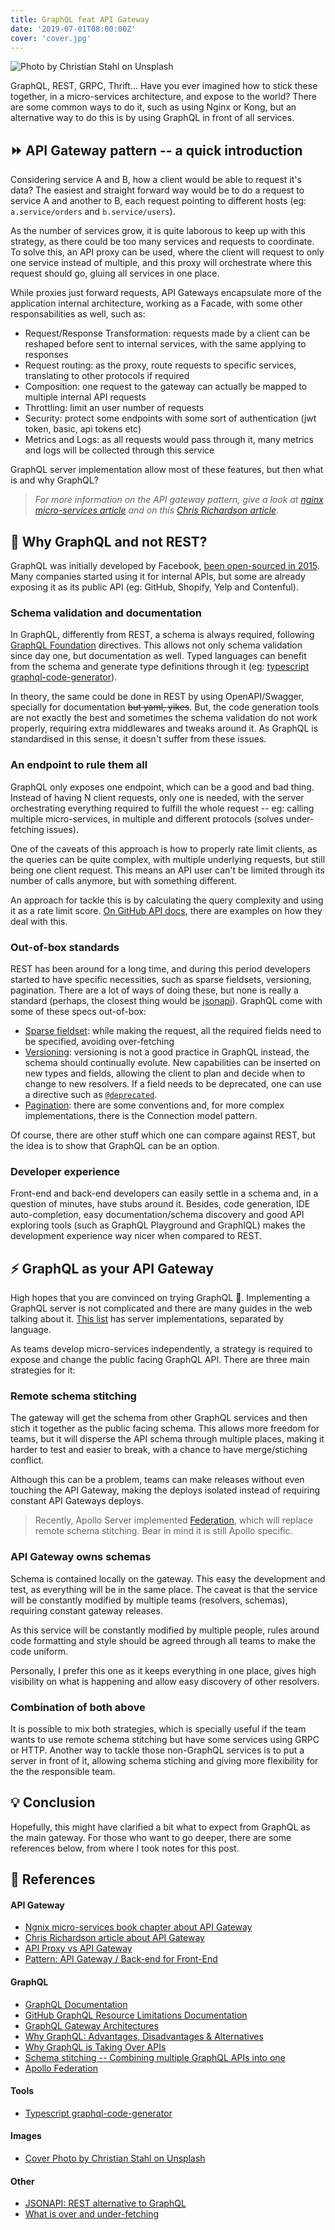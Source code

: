 ```yaml
---
title: GraphQL feat API Gateway
date: '2019-07-01T08:00:00Z'
cover: 'cover.jpg'
---
```


![Photo by Christian Stahl on Unsplash](cover.jpg)

GraphQL, REST, GRPC, Thrift... Have you ever imagined how to stick these together, in a micro-services architecture, and expose to the world? There are some common ways to do it, such as using Nginx or Kong, but an alternative way to do this is by using GraphQL in front of all services.

## ⏩ API Gateway pattern -- a quick introduction

Considering service A and B, how a client would be able to request it's data? The easiest and straight forward way would be to do a request to service A and another to B, each request pointing to different hosts (eg: `a.service/orders` and `b.service/users`).

As the number of services grow, it is quite laborous to keep up with this strategy, as there could be too many services and requests to coordinate. To solve this, an API proxy can be used, where the client will request to only one service instead of multiple, and this proxy will orchestrate where this request should go, gluing all services in one place.

While proxies just forward requests, API Gateways encapsulate more of the application internal architecture, working as a Facade, with some other responsabilities as well, such as:

- Request/Response Transformation: requests made by a client can be reshaped before sent to internal services, with the same applying to responses
- Request routing: as the proxy, route requests to specific services, translating to other protocols if required
- Composition: one request to the gateway can actually be mapped to multiple internal API requests
- Throttling: limit an user number of requests
- Security: protect some endpoints with some sort of authentication (jwt token, basic, api tokens etc)
- Metrics and Logs: as all requests would pass through it, many metrics and logs will be collected through this service

GraphQL server implementation allow most of these features, but then what is and why GraphQL?

> _For more information on the API gateway pattern, give a look at [nginx micro-services article](https://www.nginx.com/blog/building-microservices-using-an-api-gateway/) and on this [Chris Richardson article](https://freecontent.manning.com/the-api-gateway-pattern/)._

## 🙋 Why GraphQL and not REST?

GraphQL was initially developed by Facebook, [been open-sourced in 2015](https://code.fb.com/core-data/graphql-a-data-query-language/). Many companies started using it for internal APIs, but some are already exposing it as its public API (eg: GitHub, Shopify, Yelp and Contenful).

### Schema validation and documentation

In GraphQL, differently from REST, a schema is always required, following [GraphQL Foundation](https://graphql.org) directives. This allows not only schema validation since day one, but documentation as well. Typed languages can benefit from the schema and generate type definitions through it (eg: [typescript graphql-code-generator](https://github.com/dotansimha/graphql-code-generator)).

In theory, the same could be done in REST by using OpenAPI/Swagger, specially for documentation ~~but yaml, yikes~~. But, the code generation tools are not exactly the best and sometimes the schema validation do not work properly, requiring extra middlewares and tweaks around it. As GraphQL is standardised in this sense, it doesn't suffer from these issues.

### An endpoint to rule them all

GraphQL only exposes one endpoint, which can be a good and bad thing. Instead of having N client requests, only one is needed, with the server orchestrating everything required to fulfill the whole request -- eg: calling multiple micro-services, in multiple and different protocols (solves under-fetching issues).

One of the caveats of this approach is how to properly rate limit clients, as the queries can be quite complex, with multiple underlying requests, but still being one client request. This means an API user can't be limited through its number of calls anymore, but with something different.

An approach for tackle this is by calculating the query complexity and using it as a rate limit score. [On GitHub API docs](https://developer.github.com/v4/guides/resource-limitations/), there are examples on how they deal with this.

### Out-of-box standards

REST has been around for a long time, and during this period developers started to have specific necessities, such as sparse fieldsets, versioning, pagination. There are a lot of ways of doing these, but none is really a standard (perhaps, the closest thing would be [jsonapi](https://jsonapi.org/)). GraphQL come with some of these specs out-of-box:

- [Sparse fieldset](https://graphql.org/learn/queries/#fields): while making the request, all the required fields need to be specified, avoiding over-fetching
- [Versioning](https://graphql.org/learn/best-practices/#versioning): versioning is not a good practice in GraphQL instead, the schema should continually evolute. New capabilities can be inserted on new types and fields, allowing the client to plan and decide when to change to new resolvers. If a field needs to be deprecated, one can use a directive such as [`@deprecated`](https://www.apollographql.com/docs/graphql-tools/schema-directives).
- [Pagination](https://graphql.org/learn/pagination/): there are some conventions and, for more complex implementations, there is the Connection model pattern.

Of course, there are other stuff which one can compare against REST, but the idea is to show that GraphQL can be an option.

### Developer experience

Front-end and back-end developers can easily settle in a schema and, in a question of minutes, have stubs around it. Besides, code generation, IDE auto-completion, easy documentation/schema discovery and good API exploring tools (such as GraphQL Playground and GraphIQL) makes the development experience way nicer when compared to REST.

## ⚡ GraphQL as your API Gateway

High hopes that you are convinced on trying GraphQL 🙌. Implementing a GraphQL server is not complicated and there are many guides in the web talking about it. [This list](https://graphql.org/code) has server implementations, separated by language.

As teams develop micro-services independently, a strategy is required to expose and change the public facing GraphQL API. There are three main strategies for it:

### Remote schema stitching

The gateway will get the schema from other GraphQL services and then stich it together as the public facing schema. This allows more freedom for teams, but it will disperse the API schema through multiple places, making it harder to test and easier to break, with a chance to have merge/stiching conflict.

Although this can be a problem, teams can make releases without even touching the API Gateway, making the deploys isolated instead of requiring constant API Gateways deploys.

> Recently, Apollo Server implemented [Federation](https://www.apollographql.com/docs/apollo-server/federation/introduction/), which will replace remote schema stitching. Bear in mind it is still Apollo specific.

### API Gateway owns schemas

Schema is contained locally on the gateway. This easy the development and test, as everything will be in the same place. The caveat is that the service will be constantly modified by multiple teams (resolvers, schemas), requiring constant gateway releases.

As this service will be constantly modified by multiple people, rules around code formatting and style should be agreed through all teams to make the code uniform.

Personally, I prefer this one as it keeps everything in one place, gives high visibility on what is happening and allow easy discovery of other resolvers.

### Combination of both above

It is possible to mix both strategies, which is specially useful if the team wants to use remote schema stitching but have some services using GRPC or HTTP. Another way to tackle those non-GraphQL services is to put a server in front of it, allowing schema stiching and giving more flexibility for the the responsible team.

## 💡 Conclusion

Hopefully, this might have clarified a bit what to expect from GraphQL as the main gateway. For those who want to go deeper, there are some references below, from where I took notes for this post.

## 📘 References

#### API Gateway

- [Ngnix micro-services book chapter about API Gateway](https://www.nginx.com/blog/building-microservices-using-an-api-gateway/)
- [Chris Richardson article about API Gateway](https://freecontent.manning.com/the-api-gateway-pattern/)
- [API Proxy vs API Gateway](https://stoplight.io/blog/api-proxy-vs-api-gateway-c008c942a02d/)
- [Pattern: API Gateway / Back-end for Front-End](https://microservices.io/patterns/apigateway.html)

#### GraphQL

- [GraphQL Documentation](https://graphql.org/learn/)
- [GitHub GraphQL Resource Limitations Documentation](https://developer.github.com/v4/guides/resource-limitations/)
- [GraphQL Gateway Architectures](https://tomasalabes.me/blog/graphql/node/microservices/2018/08/11/graphql-architectures.html)
- [Why GraphQL: Advantages, Disadvantages & Alternatives](https://www.robinwieruch.de/why-graphql-advantages-disadvantages-alternatives/)
- [Why GraphQL is Taking Over APIs](https://webapplog.com/graphql/)
- [Schema stitching -- Combining multiple GraphQL APIs into one](https://www.apollographql.com/docs/graphql-tools/schema-stitching)
- [Apollo Federation](https://blog.apollographql.com/apollo-federation-f260cf525d21)

#### Tools

- [Typescript graphql-code-generator](https://github.com/dotansimha/graphql-code-generator)

#### Images

- [Cover Photo by Christian Stahl on Unsplash](https://unsplash.com/photos/8S96OpxSlvg)

#### Other

- [JSONAPI: REST alternative to GraphQL](https://jsonapi.org/)
- [What is over and under-fetching](https://stackoverflow.com/questions/44564905/what-is-over-fetching-or-under-fetching/44568365)
